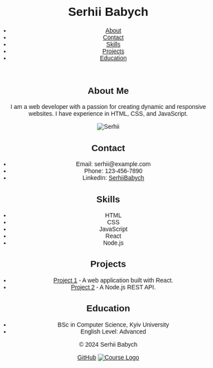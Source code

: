 <!DOCTYPE html>
<html lang="en">
<head>
    <meta charset="UTF-8">
    <meta name="viewport" content="width=device-width, initial-scale=1.0">
    <title>CV</title>
    <link rel="stylesheet" href="styles.css">
 <style>
body {
    font-family: Arial, sans-serif;
    margin: 0;
    padding: 0;
    text-align: center;
}

header {
    background-color: #4CAF50;
    color: white;
    padding: 1em 0;
}

header h1 {
    margin: 0;
}

nav ul {
    list-style-type: none;
    padding: 0;
}

nav ul li {
    display: inline;
    margin: 0 1em;
}

nav ul li a {
    color: white;
    text-decoration: none;
}

main {
    max-width: 800px;
    margin: 2em auto;
    text-align: left;
}

section {
    margin-bottom: 2em;
}

.avatar {
    display: block;
    max-width: 150px;
    margin: 1em auto;
    border-radius: 50%;
}

footer {
    background-color: #f1f1f1;
    padding: 1em 0;
}

footer p, footer a {
    margin: 0.5em 0;
}

footer img {
    max-width: 100px;
    vertical-align: middle;
}

</style>
</head>
<body>
    <header>
        <h1>Serhii Babych</h1>
        <nav>
            <ul>
                <li><a href="#about">About</a></li>
                <li><a href="#contact">Contact</a></li>
                <li><a href="#skills">Skills</a></li>
                <li><a href="#projects">Projects</a></li>
                <li><a href="#education">Education</a></li>
            </ul>
        </nav>
    </header>
    <main>
        <section id="about">
            <h2>About Me</h2>
            <p>I am a web developer with a passion for creating dynamic and responsive websites. I have experience in HTML, CSS, and JavaScript.</p>
            <img src="avatar.jpg" alt="Serhii" class="avatar">
        </section>
        <section id="contact">
            <h2>Contact</h2>
            <ul>
                <li>Email: serhii@example.com</li>
                <li>Phone: 123-456-7890</li>
                <li>LinkedIn: <a href="https://www.linkedin.com/in/serhii/">SerhiiBabych</a></li>
            </ul>
        </section>
        <section id="skills">
            <h2>Skills</h2>
            <ul>
                <li>HTML</li>
                <li>CSS</li>
                <li>JavaScript</li>
                <li>React</li>
                <li>Node.js</li>
            </ul>
        </section>
        <section id="projects">
            <h2>Projects</h2>
            <ul>
                <li><a href="#">Project 1</a> - A web application built with React.</li>
                <li><a href="#">Project 2</a> - A Node.js REST API.</li>
            </ul>
        </section>
        <section id="education">
            <h2>Education</h2>
            <ul>
                <li>BSc in Computer Science, Kyiv University</li>
                <li>English Level: Advanced</li>
            </ul>
        </section>
    </main>
    <footer>
        <p>&copy; 2024 Serhii Babych</p>
        <a href="https://github.com/SerhiiBabych">GitHub</a>
        <a href="https://rs.school/courses/javascript-ru">
            <img src="https://rs.school/images/rs_school_js.svg" alt="Course Logo">
        </a>
    </footer>
</body>
</html>
